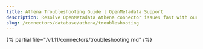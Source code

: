 ```yaml
---
title: Athena Troubleshooting Guide | OpenMetadata Support
description: Resolve OpenMetadata Athena connector issues fast with our comprehensive troubleshooting guide. Fix common database connection problems and errors quickly.
slug: /connectors/database/athena/troubleshooting
---
```


{% partial file="/v1.11/connectors/troubleshooting.md" /%}
